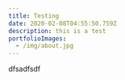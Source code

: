 ```yaml
---
title: Testing
date: 2020-02-08T04:55:50.759Z
description: this is a test
portfolioImages:
  - /img/about.jpg
---
```

dfsadfsdf
